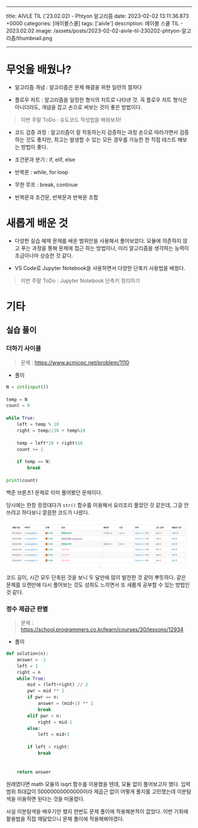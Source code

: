 

---
title: AIVLE TIL ('23.02.02) - Phtyon 알고리즘
date: 2023-02-02 13:11:36.873 +0000
categories: [에이블스쿨]
tags: ['aivle']
description: 에이블 스쿨 TIL - 2023.02.02
image: /assets/posts/2023-02-02-aivle-til-230202-phtyon-알고리즘/thumbnail.png

---

# 무엇을 배웠나?

- 알고리즘 개념 : 알고리즘은 문제 해결을 위한 일련의 절차다

- 플로우 차트 : 알고리즘을 일정한 형식의 차트로 나타낸 것.
꼭 플로우 차트 형식은 아니더라도, 개념을 잡고 손으로 써보는 것이 좋은 방법이다.
> 이번 주말 ToDo : 슈도코드 작성법을 배워보자!

- 코드 검증 과정 : 알고리즘이 잘 작동하는지 검증하는 과정
손으로 따라가면서 검증하는 것도 좋지만, 최고는 발생할 수 있는 모든 경우를 가능한 한 직접 테스트 해보는 방법이 좋다.

- 조건문과 분기 : if, elif, else

- 반복문 : while, for loop

- 무한 루프 : break, continue

- 반복문과 조건문, 반복문과 반복문 조합

# 새롭게 배운 것

- 다양한 실습 예제 문제를 배운 범위만을 사용해서 풀어보았다. 모듈에 의존하지 않고 푸는 과정을 통해 문제에 접근 하는 방법이나, 미리 알고리즘을 생각하는 능력이 조금이나마 상승한 것 같다.

- VS Code로 Jupyter Notebook을 사용하면서 다양한 단축키 사용법을 배웠다.

> 이번 주말 ToDo : Jupyter Notebook 단축키 정리하기

# 기타

## 실습 풀이

### 더하기 사이클

> 문제 : https://www.acmicpc.net/problem/1110

- 풀이

```python
N = int(input())

temp = N
count = 0

while True:
    left = temp % 10
    right = temp//10 + temp%10
    
    temp = left*10 + right%10
    count += 1
    
    if temp == N:
        break

print(count)
```

백준 브론즈1 문제로 이미 풀어봤던 문제이다.

당시에는 한창 끙끙대다가 `str()` 함수를 이용해서 요리조리 풀었던 것 같은데, 그걸 안쓰려고 하다보니 깔끔한 코드가 나왔다.

![img](/assets/posts/2023-02-02-aivle-til-230202-phtyon-알고리즘/img0.png)

코드 길이, 시간 모두 단축된 것을 보니 두 달만에 많이 발전한 것 같아 뿌듯하다.
같은 문제를 오랜만에 다시 풀어보는 것도 성취도 느끼면서 또 새롭게 공부할 수 있는 방법인 것 같다.

### 정수 제곱근 판별

> 문제 : https://school.programmers.co.kr/learn/courses/30/lessons/12934

- 풀이

```python
def solution(n):
    answer = -1
    left = 1
    right = n
    while True:
        mid = (left+right) // 2
        pwr = mid ** 2
        if pwr == n:
            answer = (mid+1) ** 2
            break
        elif pwr > n:
            right = mid-1
        else:
            left = mid+1
            
        if left > right:
            break
    
    
    return answer
```

원래였다면 math 모듈의 isqrt 함수를 이용했을 텐데, 모듈 없이 풀어보고자 했다.
입력범위 최대값이 50000000000000이라 제곱근 없이 어떻게 풀지를 고민했는데 이분탐색을 이용하면 된다는 것을 떠올렸다.

사실 이분탐색을 배우기만 했지 한번도 문제 풀이에 적용해본적이 없었다.
이번 기회에 활용법을 직접 깨달았으니 문제 풀이에 적용해봐야겠다.

        